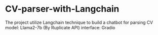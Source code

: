 # CV-parser-with-Langchain

The project utilize Langchain technique to build a chatbot for parsing CV
model: Llama2-7b (By Ruplicate API)
interface: Gradio
